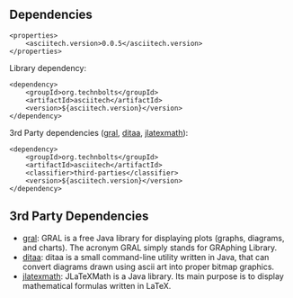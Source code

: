 Dependencies
------------

    <properties>
        <asciitech.version>0.0.5</asciitech.version>
    </properties>

Library dependency:

    <dependency>
        <groupId>org.technbolts</groupId>
        <artifactId>asciitech</artifactId>
        <version>${asciitech.version}</version>
    </dependency>

3rd Party dependencies ([gral](http://trac.erichseifert.de/gral/), [ditaa](http://ditaa.sourceforge.net/),
[jlatexmath](http://forge.scilab.org/index.php/p/jlatexmath/)):

    <dependency>
        <groupId>org.technbolts</groupId>
        <artifactId>asciitech</artifactId>
        <classifier>third-parties</classifier>
        <version>${asciitech.version}</version>
    </dependency>


3rd Party Dependencies
----------------------

* [gral](http://trac.erichseifert.de/gral/): GRAL is a free Java library for displaying plots
  (graphs, diagrams, and charts). The acronym GRAL simply stands for GRAphing Library.
* [ditaa](http://ditaa.sourceforge.net/): ditaa is a small command-line utility written in Java,
  that can convert diagrams drawn using ascii art into proper bitmap graphics.
* [jlatexmath](http://forge.scilab.org/index.php/p/jlatexmath/): JLaTeXMath is a Java library.
  Its main purpose is to display mathematical formulas written in LaTeX.